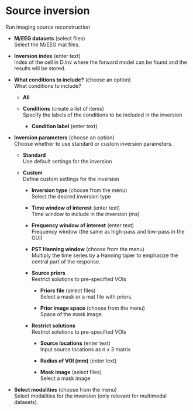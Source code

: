 # Source inversion  
Run imaging source reconstruction  

* **M/EEG datasets** (select files)  
Select the M/EEG mat files.  

* **Inversion index** (enter text)  
Index of the cell in D.inv where the forward model can be found and the results will be stored.  

* **What conditions to include?** (choose an option)  
What conditions to include?  

    * **All**   
      

    * **Conditions** (create a list of items)  
    Specify the labels of the conditions to be included in the inversion  

        * **Condition label** (enter text)  
          

* **Inversion parameters** (choose an option)  
Choose whether to use standard or custom inversion parameters.  

    * **Standard**   
    Use default settings for the inversion  

    * **Custom**   
    Define custom settings for the inversion  

        * **Inversion type** (choose from the menu)  
        Select the desired inversion type  

        * **Time window of interest** (enter text)  
        Time window to include in the inversion (ms)  

        * **Frequency window of interest** (enter text)  
        Frequency window (the same as high-pass and low-pass in the GUI)  

        * **PST Hanning window** (choose from the menu)  
        Multiply the time series by a Hanning taper to emphasize the central part of the response.  

        * **Source priors**   
        Restrict solutions to pre-specified VOIs  

            * **Priors file** (select files)  
            Select a mask or a mat file with priors.  

            * **Prior image space** (choose from the menu)  
            Space of the mask image.  

        * **Restrict solutions**   
        Restrict solutions to pre-specified VOIs  

            * **Source locations** (enter text)  
            Input source locations as n x 3 matrix  

            * **Radius of VOI (mm)** (enter text)  
              

            * **Mask image** (select files)  
            Select a mask image  

* **Select modalities** (choose from the menu)  
Select modalities for the inversion (only relevant for multimodal datasets).  
